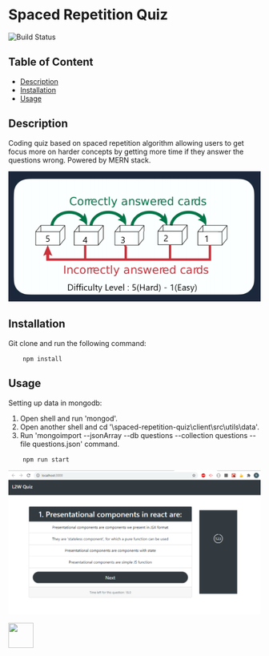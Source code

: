 # Spaced Repetition Quiz

![Build Status](https://img.shields.io/badge/build-passing-green.svg)

## Table of Content

- [Description](#Description)
- [Installation](#Installation)
- [Usage](#Usage)

## Description

Coding quiz based on spaced repetition algorithm allowing users to get focus more on harder concepts by getting more time if they answer the questions wrong.
Powered by MERN stack.

![Screenshot](images/algorithm.png 'algorithm')

## Installation

Git clone and run the following command:

```
    npm install
```

## Usage

Setting up data in mongodb: 
1.  Open shell and run 'mongod'.
2.  Open another shell and cd '\spaced-repetition-quiz\client\src\utils\data'.
3.  Run 'mongoimport --jsonArray --db questions --collection questions --file questions.json' command.

```
    npm run start
```

![Screenshot](images/homeScreen.png 'Home')

<img src="https://avatars0.githubusercontent.com/u/28842469?v=4" width ="50px" height="50px"> 
